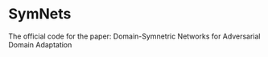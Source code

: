 # SymNets
The official code for the paper: Domain-Symnetric Networks for Adversarial Domain Adaptation
